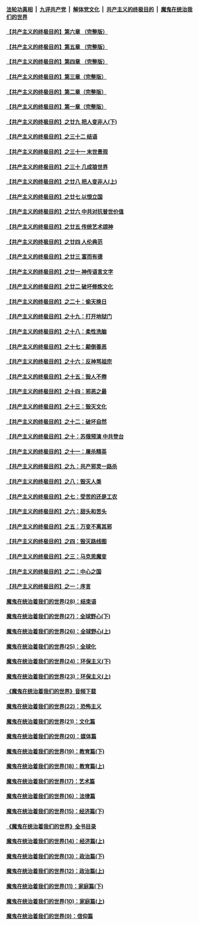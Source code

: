 ####  [法轮功真相](../../../../basic/blob/master/README.md?t=03311002) &nbsp;|&nbsp; [九评共产党](../../../../9ping.md/blob/master/README.md?t=03311002) &nbsp;|&nbsp; [解体党文化](../../../../jtdwh.md/blob/master/README.md?t=03311002)  &nbsp;|&nbsp; [共产主义的终极目的](../../../../gczydzjmd.md/blob/master/README.md?t=03311002) &nbsp;|&nbsp; [魔鬼在统治我们的世界](../../../../mgztzwmdsj.md/blob/master/README.md?t=03311002) 

#### [【共产主义的终极目的】第六章 （完整版）](../pages/nsc422/n11428913.md?t=03311002) 

#### [【共产主义的终极目的】第五章 （完整版）](../pages/nsc422/n11428912.md?t=03311002) 

#### [【共产主义的终极目的】第四章 （完整版）](../pages/nsc422/n11428907.md?t=03311002) 

#### [【共产主义的终极目的】第三章（完整版）](../pages/nsc422/n11428848.md?t=03311002) 

#### [【共产主义的终极目的】第二章（完整版）](../pages/nsc422/n11428831.md?t=03311002) 

#### [【共产主义的终极目的】第一章（完整版）](../pages/nsc422/n11417651.md?t=03311002) 

#### [【共产主义的终极目的】之廿九 把人变非人(下)](../pages/nsc422/n11344140.md?t=03311002) 

#### [【共产主义的终极目的】之三十二 结语](../pages/nsc422/n11360535.md?t=03311002) 

#### [【共产主义的终极目的】之三十一 末世景观](../pages/nsc422/n11351129.md?t=03311002) 

#### [【共产主义的终极目的】之三十 几成狼世界](../pages/nsc422/n11348280.md?t=03311002) 

#### [【共产主义的终极目的】之廿八 把人变非人(上)](../pages/nsc422/n11340492.md?t=03311002) 

#### [【共产主义的终极目的】之廿七 以恨立国](../pages/nsc422/n11336944.md?t=03311002) 

#### [【共产主义的终极目的】之廿六 中共对抗普世价值](../pages/nsc422/n11324785.md?t=03311002) 

#### [【共产主义的终极目的】之廿五 传统艺术颂神](../pages/nsc422/n11296396.md?t=03311002) 

#### [【共产主义的终极目的】之廿四 人伦典范](../pages/nsc422/n11296397.md?t=03311002) 

#### [【共产主义的终极目的】之廿三 富而有德](../pages/nsc422/n11283598.md?t=03311002) 

#### [【共产主义的终极目的】之廿一 神传语言文字](../pages/nsc422/n11263265.md?t=03311002) 

#### [【共产主义的终极目的】之廿二 破坏修炼文化](../pages/nsc422/n11245728.md?t=03311002) 

#### [【共产主义的终极目的】之二十：偷天换日](../pages/nsc422/n11238846.md?t=03311002) 

#### [【共产主义的终极目的】之十九：打开地狱门](../pages/nsc422/n11206376.md?t=03311002) 

#### [【共产主义的终极目的】之十八：柔性洗脑](../pages/nsc422/n11199994.md?t=03311002) 

#### [【共产主义的终极目的】之十七：颠倒善恶](../pages/nsc422/n11179782.md?t=03311002) 

#### [【共产主义的终极目的】之十六：反神骂祖宗](../pages/nsc422/n11166798.md?t=03311002) 

#### [【共产主义的终极目的】之十五：毁人不倦](../pages/nsc422/n11166792.md?t=03311002) 

#### [【共产主义的终极目的】之十四：邪恶之最](../pages/nsc422/n11150249.md?t=03311002) 

#### [【共产主义的终极目的】之十三：毁灭文化](../pages/nsc422/n11135227.md?t=03311002) 

#### [【共产主义的终极目的】之十二：破坏自然](../pages/nsc422/n11135214.md?t=03311002) 

#### [【共产主义的终极目的】之十：苏俄预演 中共登台](../pages/nsc422/n11118424.md?t=03311002) 

#### [【共产主义的终极目的】之十一：屠杀精英](../pages/nsc422/n11118442.md?t=03311002) 

#### [【共产主义的终极目的】之九：共产邪灵一路杀](../pages/nsc422/n11114139.md?t=03311002) 

#### [【共产主义的终极目的】之八：毁灭人类](../pages/nsc422/n11108503.md?t=03311002) 

#### [【共产主义的终极目的】之七：受苦的还是工农](../pages/nsc422/n11101809.md?t=03311002) 

#### [【共产主义的终极目的】之六：甜头和苦头](../pages/nsc422/n11096971.md?t=03311002) 

#### [【共产主义的终极目的】之五：万变不离其邪](../pages/nsc422/n11091285.md?t=03311002) 

#### [【共产主义的终极目的】之四：毁灭路线图](../pages/nsc422/n11086284.md?t=03311002) 

#### [【共产主义的终极目的】之三：马克思魔变](../pages/nsc422/n11061941.md?t=03311002) 

#### [【共产主义的终极目的】之二：中心之国](../pages/nsc422/n11047728.md?t=03311002) 

#### [【共产主义的终极目的】之一：序言](../pages/nsc422/n11086077.md?t=03311002) 

#### [魔鬼在统治着我们的世界(28)：结束语](../pages/nsc422/n10936246.md?t=03311002) 

#### [魔鬼在统治着我们的世界(27)：全球野心(下)](../pages/nsc422/n10928319.md?t=03311002) 

#### [魔鬼在统治着我们的世界(26)：全球野心(上)](../pages/nsc422/n10900318.md?t=03311002) 

#### [魔鬼在统治着我们的世界(25)：全球化](../pages/nsc422/n10788205.md?t=03311002) 

#### [魔鬼在统治着我们的世界(24)：环保主义(下)](../pages/nsc422/n10695307.md?t=03311002) 

#### [魔鬼在统治着我们的世界(23)：环保主义(上)](../pages/nsc422/n10688613.md?t=03311002) 

#### [《魔鬼在统治着我们的世界》音频下载](../pages/nsc422/n10635553.md?t=03311002) 

#### [魔鬼在统治着我们的世界(22)：恐怖主义](../pages/nsc422/n10614727.md?t=03311002) 

#### [魔鬼在统治着我们的世界(21)：文化篇](../pages/nsc422/n10597706.md?t=03311002) 

#### [魔鬼在统治着我们的世界(20)：媒体篇](../pages/nsc422/n10586579.md?t=03311002) 

#### [魔鬼在统治着我们的世界(19)：教育篇(下)](../pages/nsc422/n10564808.md?t=03311002) 

#### [魔鬼在统治着我们的世界(18)：教育篇(上)](../pages/nsc422/n10526970.md?t=03311002) 

#### [魔鬼在统治着我们的世界(17)：艺术篇](../pages/nsc422/n10499093.md?t=03311002) 

#### [魔鬼在统治着我们的世界(16)：法律篇](../pages/nsc422/n10485969.md?t=03311002) 

#### [魔鬼在统治着我们的世界(15)：经济篇(下)](../pages/nsc422/n10469975.md?t=03311002) 

#### [《魔鬼在统治着我们的世界》全书目录](../pages/nsc422/n10464261.md?t=03311002) 

#### [魔鬼在统治着我们的世界(14)：经济篇(上)](../pages/nsc422/n10457370.md?t=03311002) 

#### [魔鬼在统治着我们的世界(13)：政治篇(下)](../pages/nsc422/n10448270.md?t=03311002) 

#### [魔鬼在统治着我们的世界(12)：政治篇(上)](../pages/nsc422/n10444576.md?t=03311002) 

#### [魔鬼在统治着我们的世界(11)：家庭篇(下)](../pages/nsc422/n10440961.md?t=03311002) 

#### [魔鬼在统治着我们的世界(10)：家庭篇(上)](../pages/nsc422/n10435448.md?t=03311002) 

#### [魔鬼在统治着我们的世界(9)：信仰篇](../pages/nsc422/n10432159.md?t=03311002) 

